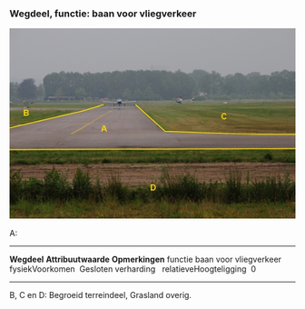 <div>

### Wegdeel, functie: baan voor vliegverkeer

![](media/image4.jpg)

A:

  ------------------------ ------------------------ -----------------
  **Wegdeel**              **Attribuutwaarde**      **Opmerkingen**
  functie                  baan voor vliegverkeer    
  fysiekVoorkomen           Gesloten verharding      
  relatieveHoogteligging    0                        
  ------------------------ ------------------------ -----------------

B, C en D: Begroeid terreindeel, Grasland overig.

</div>
